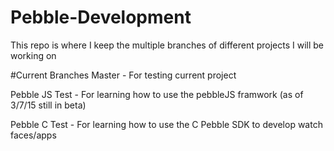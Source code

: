 # Pebble-Development
This repo is where I keep the multiple branches of different projects I will be working on

#Current Branches
Master - For testing current project

Pebble JS Test - For learning how to use the pebbleJS framwork (as of 3/7/15 still in beta)

Pebble C Test - For learning how to use the C Pebble SDK to develop watch faces/apps

